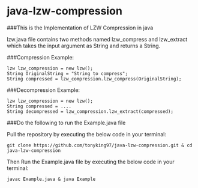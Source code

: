 # java-lzw-compression
###This is the Implementation of LZW Compression in java

lzw.java file contains two methods named lzw_compress and lzw_extract which takes the input argument as String and returns a String.

###Compression Example:
```
lzw lzw_compression = new lzw();
String OriginalString = "String to compress";
String compressed = lzw_compression.lzw_compress(OriginalString);
```

###Decompression Example:
```
lzw lzw_compression = new lzw();
String compressed = ....
String decompressed = lzw_compression.lzw_extract(compressed);
```

###Do the following to run the Example.java file

Pull the repository by executing the below code in your terminal:
```
git clone https://github.com/tonyking97/java-lzw-compression.git & cd java-lzw-compression

```
Then Run the Example.java file by executing the below code in your terminal:
```
javac Example.java & java Example
```

